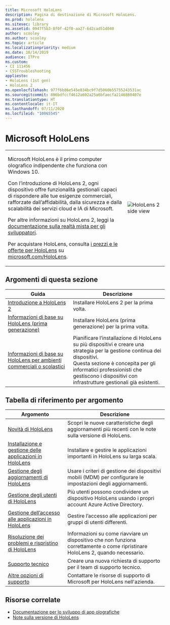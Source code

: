 ```yaml
---
title: Microsoft HoloLens
description: Pagina di destinazione di Microsoft HoloLens.
ms.prod: hololens
ms.sitesec: library
ms.assetid: 0947f5b3-8f0f-42f0-aa27-6d2cad51d040
author: scooley
ms.author: scooley
ms.topic: article
ms.localizationpriority: medium
ms.date: 10/14/2019
audience: ITPro
ms.custom:
- CI 111456
- CSSTroubleshooting
appliesto:
- HoloLens (1st gen)
- HoloLens 2
ms.openlocfilehash: 977f6b86e545e834bc9f7d5060b55755243531ac
ms.sourcegitcommit: 896bdfccf4612a692a25a6bfaecfa2146860407e
ms.translationtype: HT
ms.contentlocale: it-IT
ms.lasthandoff: 07/11/2020
ms.locfileid: "10865545"
---
```

# Microsoft HoloLens

<table><tbody>
<tr><td style="border: 0px;width: 75%;valign= top">
<p>Microsoft HoloLens è il primo computer olografico indipendente che funziona con Windows 10.</p>

<p>Con l’introduzione di HoloLens 2, ogni dispositivo offre funzionalità gestionali capaci di rispondere alle tue esigenze commerciali, rafforzate dall’affidabilità, dalla sicurezza e dalla scalabilità dei servizi cloud e IA di Microsoft.</p>

<p>Per altre informazioni su HoloLens 2, leggi la <a href="https://docs.microsoft.com/windows/mixed-reality/">documentazione sulla realtà mista per gli sviluppatori</a>.</p>

<p>Per acquistare HoloLens, consulta <a href="https://www.microsoft.com/hololens/buy"> i prezzi e le offerte per HoloLens</a> su <a href="https://www.microsoft.com/hololens">microsoft.com/HoloLens</a>.</p>
</td>

<td align="left" style="border: 0px"><img alt="HoloLens 2 side view" src="images/hololens2-side-render-xs.png"/></td></tr>
</tbody></table>

## Argomenti di questa sezione

| Guida | Descrizione |
| --- | --- |
| [Introduzione a HoloLens 2](hololens2-setup.md) | Installare HoloLens 2 per la prima volta.  |
| [Informazioni di base su HoloLens (prima generazione)](hololens1-setup.md) | Installare HoloLens (prima generazione) per la prima volta.  |
| [Informazioni di base su HoloLens per ambienti commerciali o scolastici](hololens-requirements.md) | Pianificare l’installazione di HoloLens su più dispositivi e creare una strategia per la gestione continua dei dispositivi.</br>Questa sezione è concepita per gli informatici professionisti che gestiscono i dispositivi con infrastrutture gestionali già esistenti.  |

## Tabella di riferimento per argomento

| Argomento | Descrizione |
| --- | --- |
| [Novità di HoloLens](hololens-whats-new.md) | Scopri le nuove caratteristiche degli aggiornamenti più recenti con le note sulla versione di HoloLens. |
| [Installazione e gestione delle applicazioni in HoloLens](hololens-install-apps.md) | Installare e gestire le applicazioni importanti in HoloLens su larga scala. |
| [Gestione degli aggiornamenti di HoloLens](hololens-updates.md) | Usare i criteri di gestione dei dispositivi mobili (MDM) per configurare le impostazioni degli aggiornamenti. |
| [Gestione degli utenti di HoloLens](hololens-multiple-users.md) | Più utenti possono condividere un dispositivo HoloLens usando i propri account Azure Active Directory. |
| [Gestione dell’accesso alle applicazioni in HoloLens](hololens-kiosk.md) | Gestire l’accesso alle applicazioni per gruppi di utenti differenti.  |
| [Risoluzione dei problemi e rispristino di HoloLens](hololens-recovery.md) |  Informazioni su come riavviare un dispositivo che non funziona correttamente o come ripristinare HoloLens 2, quando necessario. |
| [Supporto tecnico](https://support.microsoft.com/supportforbusiness/productselection?sapid=e9391227-fa6d-927b-0fff-f96288631b8f) | Creare una nuova richiesta di supporto per il team di supporto tecnico. | 
| [Altre opzioni di supporto](https://support.microsoft.com/products/hololens) | Contattare le risorse di supporto di Microsoft per HoloLens nell'azienda. |

## Risorse correlate

* [Documentazione per lo sviluppo di app olografiche](https://developer.microsoft.com/windows/mixed-reality/development)
* [Note sulla versione di HoloLens](https://docs.microsoft.com/hololens/hololens-release-notes)
